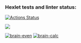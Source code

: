 ### Hexlet tests and linter status:
[![Actions Status](https://github.com/Vadimhungry/python-project-49/workflows/hexlet-check/badge.svg)](https://github.com/Vadimhungry/python-project-49/actions)

<a href="https://codeclimate.com/github/Vadimhungry/python-project-49/maintainability"><img src="https://api.codeclimate.com/v1/badges/95c63a6530cfe1d4ea5d/maintainability" /></a>

[![brain-even](https://asciinema.org/a/U2HOn4UXsyR2xxnmR6T0OQkHc.svg)](https://asciinema.org/a/U2HOn4UXsyR2xxnmR6T0OQkHc)
[![brain-calc](https://asciinema.org/a/2RDR883hEj9ZTkBYVV8wliRWL.svg)](https://asciinema.org/a/2RDR883hEj9ZTkBYVV8wliRWL)
